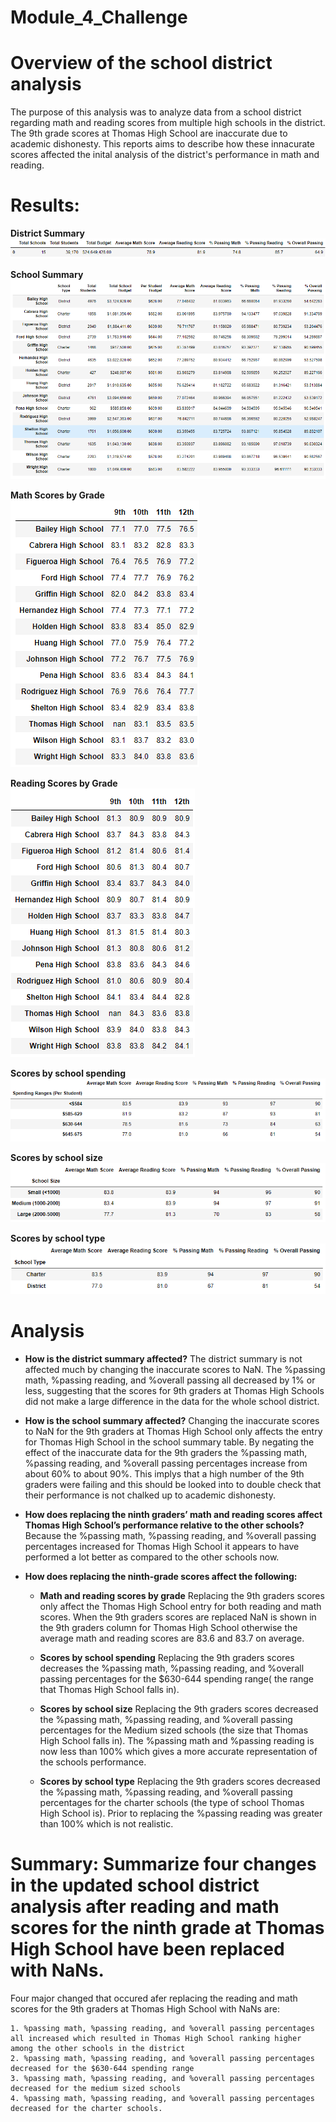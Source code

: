 # Module_4_Challenge

# Overview of the school district analysis
  The purpose of this analysis was to analyze data from a school district regarding math and reading scores from multiple high schools in the district. The 9th grade scores   at Thomas High School are inaccurate due to academic dishonesty. This reports aims to describe how these innacurate scores affected the inital analysis of the district's     performance in math and reading. 
  
# Results:
**District Summary**
![This is an image](https://github.com/nsmeltz/Module_4_Challenge/blob/760cde5de33c8ef4f9667cc64725d9e584ab0b48/Resources/district_summary.png)

**School Summary**
![This is an image](https://github.com/nsmeltz/Module_4_Challenge/blob/c41cf673289c96dde0eddefa9208334ba5e59be9/Resources/per_school_summary.png)

**Math Scores by Grade**                                                                           
![This is an image](https://github.com/nsmeltz/Module_4_Challenge/blob/892c2639b6c7992935a766c128df86a09dc1e15a/Resources/math_scores.png)

**Reading Scores by Grade**                                                              
![This is an image](https://github.com/nsmeltz/Module_4_Challenge/blob/892c2639b6c7992935a766c128df86a09dc1e15a/Resources/reading_scores.png)

**Scores by school spending**                                                                                        
![This is an image](https://github.com/nsmeltz/Module_4_Challenge/blob/ef116c404ed464b6013ac2110985d5b0b0df3db0/Resources/scores_spending.png)

**Scores by school size**                                                   
![This is an image](https://github.com/nsmeltz/Module_4_Challenge/blob/ef116c404ed464b6013ac2110985d5b0b0df3db0/Resources/scores_size.png)

**Scores by school type**                                         
![This is an image](https://github.com/nsmeltz/Module_4_Challenge/blob/ef116c404ed464b6013ac2110985d5b0b0df3db0/Resources/scores_type.png)

# Analysis

  - **How is the district summary affected?**
    The district summary is not affected much by changing the inaccurate scores to NaN. The %passing math, %passing reading, and %overall passing all decreased by 1% or less, suggesting that the scores for 9th graders at Thomas High Schools did not make a large difference in the data for the whole school district. 
    
  - **How is the school summary affected?**
    Changing the inaccurate scores to NaN for the 9th graders at Thomas High School only affects the entry for Thomas High School in the school summary table. By negating the    effect of the inaccurate data for the 9th graders the  %passing math, %passing reading, and %overall passing percentages increase from about 60% to about 90%. This implys that a high number of the 9th graders were failing and this should be looked into to double check that their performance is not chalked up to academic dishonesty. 
    
  - **How does replacing the ninth graders’ math and reading scores affect Thomas High School’s performance relative to the other schools?**
    Because the %passing math, %passing reading, and %overall passing percentages increased for Thomas High School it appears to have performed a lot better as compared to the other schools now.
    
  - **How does replacing the ninth-grade scores affect the following:**
    - **Math and reading scores by grade**
      Replacing the 9th graders scores only affect the Thomas High School entry for both reading and math scores. When the 9th graders scores are replaced NaN is shown in the 9th graders column for Thomas High School otherwise the average math and reading scores are 83.6 and 83.7 on average. 
      
    - **Scores by school spending**
    Replacing the 9th graders scores decreases the %passing math, %passing reading, and %overall passing percentages for the $630-644 spending range( the range that Thomas High School falls in).
    
    - **Scores by school size**
    Replacing the 9th graders scores decreased the %passing math, %passing reading, and %overall passing percentages for the Medium sized schools (the size that Thomas High School falls in). The %passing math and %passing reading is now less than 100% which gives a more accurate representation of the schools performance.
    
    - **Scores by school type**
     Replacing the 9th graders scores decreased the %passing math, %passing reading, and %overall passing percentages for the charter schools (the type of school Thomas High School is). Prior to replacing the %passing reading was greater than 100% which is not realistic. 
     
# Summary: Summarize four changes in the updated school district analysis after reading and math scores for the ninth grade at Thomas High School have been replaced with NaNs.
  Four major changed that occured afer replacing the reading and math scores for the 9th graders at Thomas High School with NaNs are:
  
    1. %passing math, %passing reading, and %overall passing percentages all increased which resulted in Thomas High School ranking higher among the other schools in the district
    2. %passing math, %passing reading, and %overall passing percentages decreased for the $630-644 spending range
    3. %passing math, %passing reading, and %overall passing percentages decreased for the medium sized schools
    4. %passing math, %passing reading, and %overall passing percentages decreased for the charter schools. 
